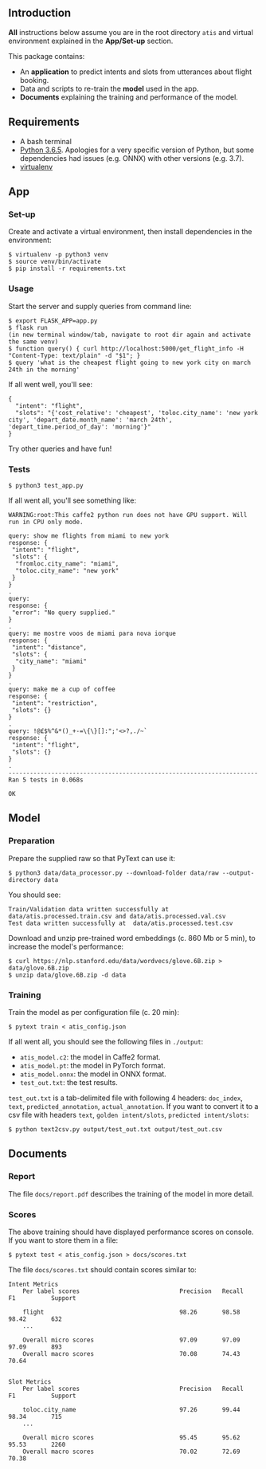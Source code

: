 ## Introduction

**All** instructions below assume you are in the root directory `atis` and virtual environment explained in the **App/Set-up** section.

This package contains:
* An **application** to predict intents and slots from utterances about flight booking.
* Data and scripts to re-train the **model** used in the app.
* **Documents** explaining the training and performance of the model.

## Requirements
* A bash terminal
* [Python 3.6.5](https://www.python.org/downloads/). Apologies for a very specific version of Python, but some dependencies had issues (e.g. ONNX) with other versions (e.g. 3.7).
* [virtualenv](https://virtualenv.pypa.io/en/latest/installation/)

## App

### Set-up
Create and activate a virtual environment, then install dependencies in the environment:
```
$ virtualenv -p python3 venv
$ source venv/bin/activate
$ pip install -r requirements.txt
```

### Usage
Start the server and supply queries from command line:
```
$ export FLASK_APP=app.py
$ flask run
(in new terminal window/tab, navigate to root dir again and activate the same venv)
$ function query() { curl http://localhost:5000/get_flight_info -H "Content-Type: text/plain" -d "$1"; }
$ query 'what is the cheapest flight going to new york city on march 24th in the morning'
```

If all went well, you'll see:
```
{
  "intent": "flight", 
  "slots": "{'cost_relative': 'cheapest', 'toloc.city_name': 'new york city', 'depart_date.month_name': 'march 24th', 'depart_time.period_of_day': 'morning'}"
}
```

Try other queries and have fun!

### Tests
```
$ python3 test_app.py
```

If all went all, you'll see something like:
```
WARNING:root:This caffe2 python run does not have GPU support. Will run in CPU only mode.

query: show me flights from miami to new york
response: {
 "intent": "flight",
 "slots": {
  "fromloc.city_name": "miami",
  "toloc.city_name": "new york"
 }
}
.
query: 
response: {
 "error": "No query supplied."
}
.
query: me mostre voos de miami para nova iorque
response: {
 "intent": "distance",
 "slots": {
  "city_name": "miami"
 }
}
.
query: make me a cup of coffee
response: {
 "intent": "restriction",
 "slots": {}
}
.
query: !@£$%^&*()_+-=\{\}[]:";'<>?,./~`
response: {
 "intent": "flight",
 "slots": {}
}
.
----------------------------------------------------------------------
Ran 5 tests in 0.068s

OK
```

## Model

### Preparation
Prepare the supplied raw so that PyText can use it:
```
$ python3 data/data_processor.py --download-folder data/raw --output-directory data
```

You should see:
```
Train/Validation data written successfully at  data/atis.processed.train.csv and data/atis.processed.val.csv
Test data written successfully at  data/atis.processed.test.csv
```

Download and unzip pre-trained word embeddings (c. 860 Mb or 5 min), to increase the model's performance:
```
$ curl https://nlp.stanford.edu/data/wordvecs/glove.6B.zip > data/glove.6B.zip
$ unzip data/glove.6B.zip -d data
```

### Training
Train the model as per configuration file (c. 20 min):

```
$ pytext train < atis_config.json
```

If all went all, you should see the following files in `./output`:
* `atis_model.c2`: the model in Caffe2 format.	
* `atis_model.pt`: the model in PyTorch format.
* `atis_model.onnx`: the model in ONNX format.
* `test_out.txt`: the test results.

`test_out.txt` is a tab-delimited file with following 4 headers: `doc_index`, `text`, `predicted_annotation`, `actual_annotation`. If you want to convert it to a csv file with headers `text`, `golden intent/slots`, `predicted intent/slots`: 
```
$ python text2csv.py output/test_out.txt output/test_out.csv
```
## Documents

### Report
The file `docs/report.pdf` describes the training of the model in more detail.

### Scores
The above training should have displayed performance scores on console. If you want to store them in a file:
```
$ pytext test < atis_config.json > docs/scores.txt
```

The file `docs/scores.txt` should contain scores similar to:
```
Intent Metrics
	Per label scores                        	Precision 	Recall    	F1        	Support   

	flight                                  	98.26     	98.58     	98.42     	632       
	...        

	Overall micro scores                    	97.09     	97.09     	97.09     	893       
	Overall macro scores                    	70.08     	74.43     	70.64     


Slot Metrics
	Per label scores                        	Precision 	Recall    	F1        	Support   

	toloc.city_name                         	97.26     	99.44     	98.34     	715       
	...        

	Overall micro scores                    	95.45     	95.62     	95.53     	2260      
	Overall macro scores                    	70.02     	72.69     	70.38     
```